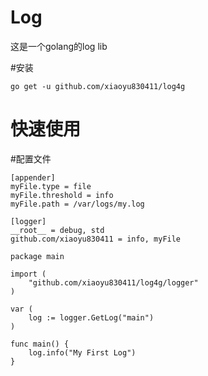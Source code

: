 Log
==========
这是一个golang的log lib

#安装
```shell
go get -u github.com/xiaoyu830411/log4g
```

快速使用
==========
#配置文件
```shell
[appender]
myFile.type = file
myFile.threshold = info
myFile.path = /var/logs/my.log

[logger]
__root__ = debug, std
github.com/xiaoyu830411 = info, myFile

```

```golang
package main

import (
	"github.com/xiaoyu830411/log4g/logger"
)

var (
    log := logger.GetLog("main")
)

func main() {
    log.info("My First Log")
}
```
